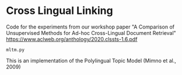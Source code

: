 # Cross Lingual Linking
Code for the experiments from our workshop paper "A Comparison of Unsupervised Methods for Ad-hoc Cross-Lingual Document Retrieval"
https://www.aclweb.org/anthology/2020.clssts-1.6.pdf

```
mltm.py 
```
This is an implementation of the Polylingual Topic Model (Mimno et al., 2009)

